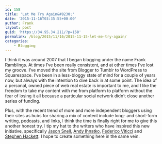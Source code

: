 ```yaml
---
id: 158
title: 'Let Me Try Again&#8230;'
date: '2015-11-16T03:35:55+00:00'
author: Frank
layout: post
guid: 'https://34.95.34.211/?p=158'
permalink: /blog/2015/11/16/2015-11-15-let-me-try-again/
categories:
    - Blogging
---
```


I think it was around 2007 that I began blogging under the name Frank Ramblings. At times I’ve been really consistent, and at other times I’ve lost my groove. I’ve moved the site from Blogger to Tumblr to WordPress to Squarespace. I’ve been in a less-bloggy state of mind for a couple of years now, but always with the intention to dive back in at some point. The idea of a personal, owned piece of web real estate is important to me, and I like the freedom to take my content with me from platform to platform without the fear of losing it all because a particular social network didn’t close another series of funding.

Plus, with the recent trend of more and more independent bloggers using their sites as hubs for sharing a mix of content include long- and short-form writing, podcasts, and links, I think the time is finally right for me to give this another honest try. I tip my hat to the writers who have inspired this new initiative, specifically [Jason Snell](https://sixcolors.com/), [Andy Ihnatko](http://ihnatko.com/), [Federico Viticci](https://www.macstories.net/) and [Stephen Hackett](http://www.512pixels.net/). I hope to create something here in the same vein.